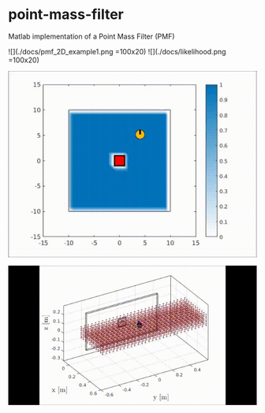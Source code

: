 # point-mass-filter
Matlab implementation of a Point Mass Filter (PMF)


![](./docs/pmf_2D_example1.png  =100x20) ![](./docs/likelihood.png  =100x20)



![2D PMF](./docs/blue_search.gif)


![3D_PMF](./docs/search_1_side.gif)
